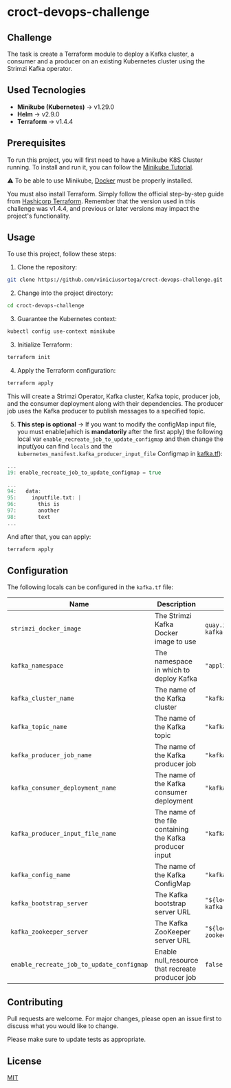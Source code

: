 # croct-devops-challenge

## Challenge
The task is create a Terraform module to deploy a Kafka cluster, a consumer and a producer on an existing Kubernetes cluster using the Strimzi Kafka operator.

## Used Tecnologies
- **Minikube (Kubernetes)** -> v1.29.0
- **Helm** -> v2.9.0
- **Terraform** -> v1.4.4

## Prerequisites

To run this project, you will first need to have a Minikube K8S Cluster running. To install and run it, you can follow the [Minikube Tutorial](https://minikube.sigs.k8s.io/docs/start/).

:warning: To be able to use Minikube, [Docker](https://docs.docker.com/engine/install/ubuntu/) must be properly installed.

You must also install Terraform. Simply follow the official step-by-step guide from [Hashicorp Terraform](https://developer.hashicorp.com/terraform/downloads). Remember that the version used in this challenge was v1.4.4, and previous or later versions may impact the project's functionality.

## Usage

To use this project, follow these steps:

1. Clone the repository:
```bash
git clone https://github.com/viniciusortega/croct-devops-challenge.git
```

2. Change into the project directory:
```bash
cd croct-devops-challenge
```

3. Guarantee the Kubernetes context:
```bash
kubectl config use-context minikube
```
3. Initialize Terraform:
```bash
terraform init
```

4. Apply the Terraform configuration:

```bash
terraform apply
```

This will create a Strimzi Operator, Kafka cluster, Kafka topic, producer job, and the consumer deployment along with their dependencies. The producer job uses the Kafka producer to publish messages to a specified topic.

5. **This step is optional** -> If you want to modify the configMap input file, you must enable(which is **mandatorily** after the first apply) the following local var `enable_recreate_job_to_update_configmap` and then change the input(you can find `locals` and the `kubernetes_manifest.kafka_producer_input_file` Configmap in [kafka.tf](./kafka.tf)):

```go
...
19: enable_recreate_job_to_update_configmap = true
```

```go
...
94:   data:
95:     inputfile.txt: |
96:       this is 
97:       another
98:       text
...
```

And after that, you can apply:

```bash
terraform apply
```

## Configuration

The following locals can be configured in the `kafka.tf` file:

| Name | Description | Default |
|------|-------------|---------|
| `strimzi_docker_image` | The Strimzi Kafka Docker image to use | `quay.io/strimzi/kafka:0.34.0-kafka-3.4.0` |
| `kafka_namespace` | The namespace in which to deploy Kafka | `"application"` |
| `kafka_cluster_name` | The name of the Kafka cluster | `"kafka-default-cluster"` |
| `kafka_topic_name` | The name of the Kafka topic | `"kafka-default-topic"` |
| `kafka_producer_job_name` | The name of the Kafka producer job | `"kafka-producer-job"` |
| `kafka_consumer_deployment_name` | The name of the Kafka consumer deployment | `"kafka-console-consumer"` |
| `kafka_producer_input_file_name` | The name of the file containing the Kafka producer input | `"kafka-producer-input-file"` |
| `kafka_config_name` | The name of the Kafka ConfigMap | `"kafka-config"` |
| `kafka_bootstrap_server` | The Kafka bootstrap server URL | `"${local.kafka_cluster_name}-kafka-bootstrap:9092"` |
| `kafka_zookeeper_server` | The Kafka ZooKeeper server URL | `"${local.kafka_cluster_name}-zookeeper:2181"` |
| `enable_recreate_job_to_update_configmap` | Enable null_resource that recreate producer job | `false` |

## Contributing

Pull requests are welcome. For major changes, please open an issue first
to discuss what you would like to change.

Please make sure to update tests as appropriate.

## License

[MIT](https://choosealicense.com/licenses/mit/)